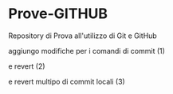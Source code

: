 # Prove-GITHUB

Repository di Prova all'utilizzo di Git e GitHub

aggiungo modifiche per i comandi di commit (1)

e revert (2)

e revert multipo di commit locali (3)

